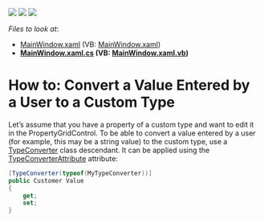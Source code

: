 <!-- default badges list -->
![](https://img.shields.io/endpoint?url=https://codecentral.devexpress.com/api/v1/VersionRange/128655146/21.1.5%2B)
[![](https://img.shields.io/badge/Open_in_DevExpress_Support_Center-FF7200?style=flat-square&logo=DevExpress&logoColor=white)](https://supportcenter.devexpress.com/ticket/details/T156746)
[![](https://img.shields.io/badge/📖_How_to_use_DevExpress_Examples-e9f6fc?style=flat-square)](https://docs.devexpress.com/GeneralInformation/403183)
<!-- default badges end -->
<!-- default file list -->
*Files to look at*:

* [MainWindow.xaml](./CS/WpfApplication57/MainWindow.xaml) (VB: [MainWindow.xaml](./VB/WpfApplication57/MainWindow.xaml))
* **[MainWindow.xaml.cs](./CS/WpfApplication57/MainWindow.xaml.cs) (VB: [MainWindow.xaml.vb](./VB/WpfApplication57/MainWindow.xaml.vb))**
<!-- default file list end -->
# How to: Convert a Value Entered by a User to a Custom Type


Let’s assume that you have a property of a custom type and want to edit it in the PropertyGridControl. To be able to convert a value entered by a user (for example, this may be a string value) to the custom type, use a <a href="https://msdn.microsoft.com/en-us/library/system.componentmodel.typeconverter%28v=vs.110%29.aspx">TypeConverter</a> class descendant. It can be applied using the <a href="https://msdn.microsoft.com/en-us/library/system.componentmodel.typeconverterattribute%28v=vs.110%29.aspx">TypeConverterAttribute</a> attribute:


```cs
[TypeConverter(typeof(MyTypeConverter))]
public Customer Value
{
    get;
    set;
}
```



<br/>


